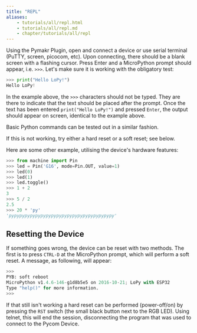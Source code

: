 ```yaml
---
title: "REPL"
aliases:
    - tutorials/all/repl.html
    - tutorials/all/repl.md
    - chapter/tutorials/all/repl
---
```


Using the Pymakr Plugin, open and connect a device or use serial terminal (PuTTY, screen, picocom, etc). Upon connecting, there should be a blank screen with a flashing cursor. Press Enter and a MicroPython prompt should appear, i.e. `>>>`. Let's make sure it is working with the obligatory test:

```python
>>> print("Hello LoPy!")
Hello LoPy!
```

In the example above, the `>>>` characters should not be typed. They are there to indicate that the text should be placed after the prompt. Once the text has been entered `print("Hello LoPy!")` and pressed `Enter`, the output should appear on screen, identical to the example above.

Basic Python commands can be tested out in a similar fashion.

If this is not working, try either a hard reset or a soft reset; see below.

Here are some other example, utilising the device's hardware features:

```python
>>> from machine import Pin
>>> led = Pin('G16', mode=Pin.OUT, value=1)
>>> led(0)
>>> led(1)
>>> led.toggle()
>>> 1 + 2
3
>>> 5 / 2
2.5
>>> 20 * 'py'
'pypypypypypypypypypypypypypypypypypypypy'
```

## Resetting the Device

If something goes wrong, the device can be reset with two methods. The first is to press `CTRL-D` at the MicroPython prompt, which will perform a soft reset. A message, as following, will appear:

```python
>>>
PYB: soft reboot
MicroPython v1.4.6-146-g1d8b5e5 on 2016-10-21; LoPy with ESP32
Type "help()" for more information.
>>>
```

If that still isn't working a hard reset can be performed (power-off/on) by pressing the `RST` switch (the small black button next to the RGB LED). Using telnet, this will end the session, disconnecting the program that was used to connect to the Pycom Device.

